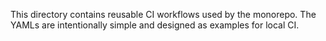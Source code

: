 This directory contains reusable CI workflows used by the monorepo. The YAMLs are intentionally simple and designed as examples for local CI.